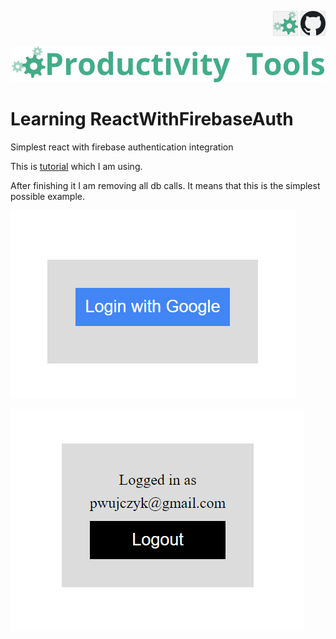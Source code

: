 <!--Category:react,firebase--> 
 <p align="right">
    <a href="http://productivitytools.tech/learning-reactwithfirebaseauth/"><img src="Images/Header/ProductivityTools_green_40px_2.png" /><a> 
    <a href="https://github.com/pwujczyk/ProductivityTools.Learning.ReactWithFirebaseAuth"><img src="Images/Header/Github_border_40px.png" /></a>
</p>
<p align="center">
    <a href="http://http://productivitytools.tech/">
        <img src="Images/Header/LogoTitle_green_500px.png" />
    </a>
</p>


# Learning ReactWithFirebaseAuth
Simplest react with firebase authentication integration 
<!--more-->
This is [tutorial](https://blog.logrocket.com/user-authentication-firebase-react-apps/) which I am using.

After finishing it I am removing all db calls. It means that this is the simplest possible example.

![Logging](Images/LoginWithGoogle.png)

![Logged](Images/Logged.png)

